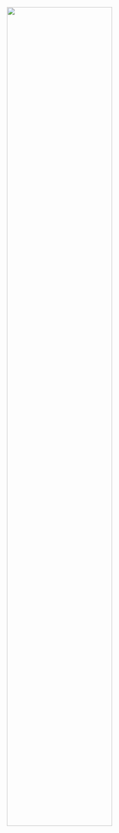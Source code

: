 <div align="center">
 <!--Credit for the animation to Etienne Jacob at https://github.com/Bleuje-->
  <a href="https://bleuje.com/animationsite/" target="_blank"><img width ="70%" src ='/animation%20_prof.gif'></a>
</div>
<!--
**basilikikalantzi/basilikikalantzi** is a ✨ _special_ ✨ repository because its `README.md` (this file) appears on your GitHub profile.

Here are some ideas to get you started:

- 🔭 I’m currently working on ...
- 🌱 I’m currently learning ...
- 👯 I’m looking to collaborate on ...
- 🤔 I’m looking for help with ...
- 💬 Ask me about ...
- 📫 How to reach me: ...
- 😄 Pronouns: ...
- ⚡ Fun fact: ...
-->
